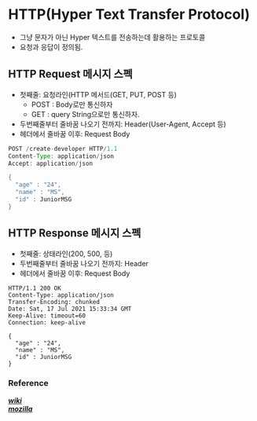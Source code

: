 # HTTP(Hyper Text Transfer Protocol)  
* 그냥 문자가 아닌 Hyper 텍스트를 전송하는데 활용하는 프로토콜
* 요청과 응답이 정의됨.

## HTTP Request 메시지 스펙

- 첫째줄: 요청라인(HTTP 메서드(GET, PUT, POST 등)
  - POST : Body로만 통신하자
  - GET : query String으로만 통신하자. 
- 두번째줄부터 줄바꿈 나오기 전까지: Header(User-Agent, Accept 등)
- 헤더에서 줄바꿈 이후: Request Body

```java
POST /create-developer HTTP/1.1
Content-Type: application/json
Accept: application/json

{
  "age" : "24",
  "name" : "MS",
  "id" : JuniorMSG      
}
```

## HTTP Response 메시지 스펙
- 첫째줄: 상태라인(200, 500, 등)
- 두번째줄부터 줄바꿈 나오기 전까지: Header
- 헤더에서 줄바꿈 이후: Request Body

```
HTTP/1.1 200 OK
Content-Type: application/json
Transfer-Encoding: chunked
Date: Sat, 17 Jul 2021 15:33:34 GMT
Keep-Alive: timeout=60
Connection: keep-alive

{
  "age" : "24",
  "name" : "MS",
  "id" : JuniorMSG      
}
```



### Reference
***[wiki](https://en.wikipedia.org/wiki/Hypertext_Transfer_Protocol)***  
***[mozilla](https://developer.mozilla.org/ko/docs/Web/HTTP/Messages)***
